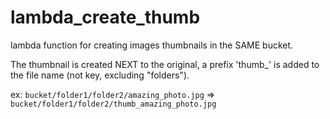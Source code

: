 # lambda_create_thumb
lambda function for creating images thumbnails in the SAME bucket. 

The thumbnail is created NEXT to the original, a prefix 'thumb_' is added to the file name 
(not key, excluding "folders"). 

ex: `bucket/folder1/folder2/amazing_photo.jpg` => `bucket/folder1/folder2/thumb_amazing_photo.jpg`

